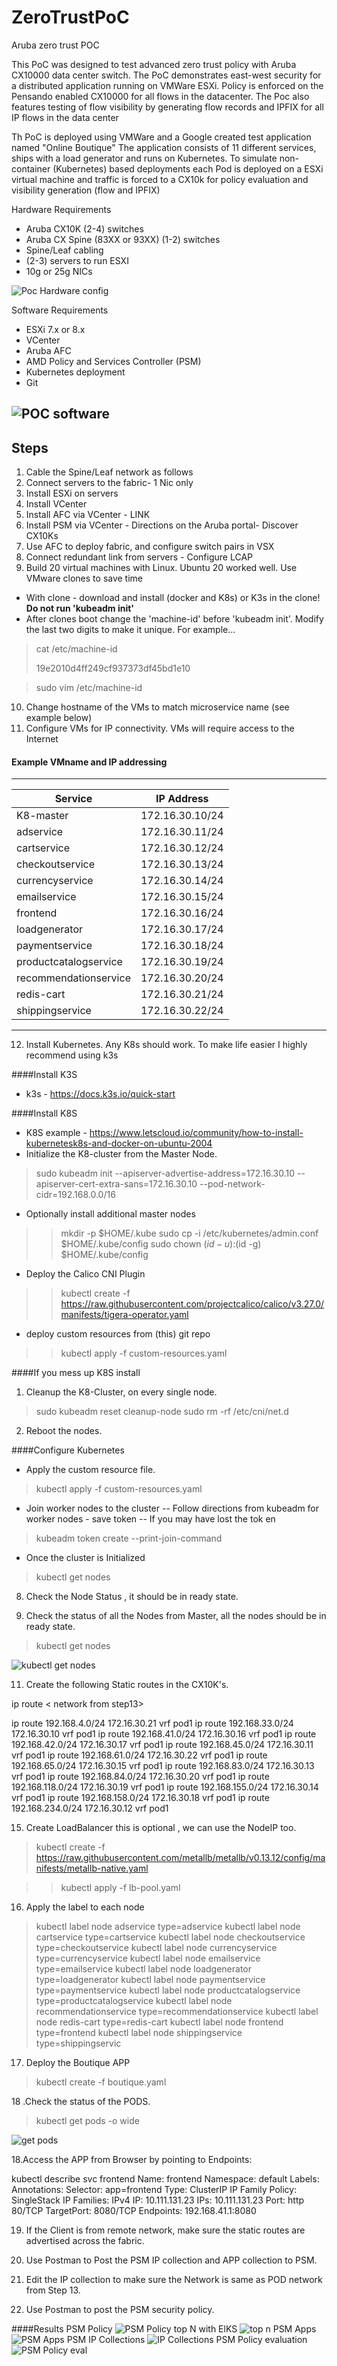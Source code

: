 # ZeroTrustPoC

Aruba zero trust POC

This PoC was designed to test advanced zero trust policy with Aruba CX10000 data center switch.   The PoC demonstrates east-west security for a distributed application running on VMWare ESXi.   Policy is enforced on the Pensando enabled CX10000 for all flows in the datacenter.   The Poc also features testing of flow visibility by generating flow records and IPFIX for all IP flows in the data center

Th PoC is deployed using VMWare and a Google created test application named "Online Boutique"   The application consists of 11 different services, ships with a load generator and runs on Kubernetes.  To simulate non-container (Kubernetes) based deployments each Pod is deployed on a ESXi virtual machine and traffic is forced to a CX10k for policy evaluation and visibility generation (flow and IPFIX)

Hardware Requirements
<ul>
<li>Aruba CX10K (2-4) switches</li>
<li>Aruba CX Spine (83XX or 93XX) (1-2) switches</li>
<li>Spine/Leaf cabling</li>
<li>(2-3) servers to run ESXI </li>
<li>10g or 25g NICs</li>
</ul>

![Poc Hardware config](/readmeIMG/poc%20hardware.png)


Software Requirements
<ul>
<li>ESXi 7.x or 8.x</li>
<li>VCenter</li>
<li>Aruba AFC</li>
<li>AMD Policy and Services Controller (PSM)</li>
<li>Kubernetes deployment</li>
<li>Git	</li>
</ul>

![POC software](/readmeIMG/poc%20software.png)
---
Steps
---

1. Cable the Spine/Leaf network as follows
2. Connect servers to the fabric- 1 Nic only
3. Install ESXi on servers
4. Install VCenter
5. Install AFC via VCenter - LINK
6. Install PSM via VCenter - Directions on the Aruba portal- Discover CX10Ks
7. Use AFC to deploy fabric, and configure switch pairs in VSX
8. Connect redundant link from servers - Configure LCAP
9. Build 20 virtual machines with Linux.  Ubuntu 20 worked well.   Use VMware clones to save time
- With clone - download and install (docker and K8s) or K3s in the clone!  **Do not run 'kubeadm init'**
- After clones boot change the 'machine-id' before 'kubeadm init'.  Modify the last two digits to make it unique.  For example...

> cat /etc/machine-id
>
> 19e2010d4ff249cf937373df45bd1e10

> sudo vim /etc/machine-id

10. Change hostname of the VMs to match microservice name (see example below)
11. Configure VMs for IP connectivity.   VMs will require access to the Internet

#### Example VMname and IP addressing
---
| Service               | IP Address         |
|-----------------------|--------------------|
| K8-master             | 172.16.30.10/24    |
| adservice             | 172.16.30.11/24    |
| cartservice           | 172.16.30.12/24    |
| checkoutservice       | 172.16.30.13/24    |
| currencyservice       | 172.16.30.14/24    |
| emailservice          | 172.16.30.15/24    |
| frontend              | 172.16.30.16/24    |
| loadgenerator         | 172.16.30.17/24    |
| paymentservice        | 172.16.30.18/24    |
| productcatalogservice | 172.16.30.19/24    |
| recommendationservice | 172.16.30.20/24    |
| redis-cart            | 172.16.30.21/24    |
| shippingservice       | 172.16.30.22/24    |

---

12. Install Kubernetes.  Any K8s should work.  To make life easier I highly recommend using k3s

####Install K3S
- k3s  - https://docs.k3s.io/quick-start

####Install K8S
- K8S example - https://www.letscloud.io/community/how-to-install-kubernetesk8s-and-docker-on-ubuntu-2004
- Initialize the K8-cluster from the Master Node.
>sudo kubeadm init --apiserver-advertise-address=172.16.30.10 --apiserver-cert-extra-sans=172.16.30.10 --pod-network-cidr=192.168.0.0/16

- Optionally install additional master nodes 

>>mkdir -p $HOME/.kube
>>sudo cp -i /etc/kubernetes/admin.conf $HOME/.kube/config
>>sudo chown $(id -u):$(id -g) $HOME/.kube/config

- Deploy the Calico CNI Plugin
>>kubectl create -f https://raw.githubusercontent.com/projectcalico/calico/v3.27.0/manifests/tigera-operator.yaml
- deploy custom resources from (this) git repo
>>kubectl apply -f custom-resources.yaml

####If you mess up K8S install 
1. Cleanup the K8-Cluster, on every single node.
>sudo kubeadm reset cleanup-node
>sudo rm -rf /etc/cni/net.d 

2. Reboot the nodes.

####Configure Kubernetes
 
 - Apply the custom resource file.

>kubectl apply -f custom-resources.yaml

- Join worker nodes to the cluster
-- Follow directions from kubeadm for worker nodes - save token
-- If you may have lost the tok en 
>kubeadm token create --print-join-command
- Once the cluster is Initialized 
>kubectl get nodes

8. Check the Node Status , it should be in ready state.

   
		   
10. Check the status of all the Nodes from Master, all the nodes should be in ready state.

> kubectl get nodes

![kubectl get nodes](/readmeIMG/kubectl%20get%20nodes.png)


11. Create the following Static routes in the CX10K's.

ip route < network from step13> <next-hop IP is IPv4 IP from Step12> 

ip route  192.168.4.0/24   172.16.30.21 vrf pod1 
ip route  192.168.33.0/24  172.16.30.10 vrf pod1
ip route  192.168.41.0/24  172.16.30.16 vrf pod1 
ip route  192.168.42.0/24  172.16.30.17 vrf pod1 
ip route  192.168.45.0/24  172.16.30.11 vrf pod1 
ip route  192.168.61.0/24  172.16.30.22 vrf pod1 
ip route  192.168.65.0/24  172.16.30.15 vrf pod1 
ip route  192.168.83.0/24  172.16.30.13 vrf pod1 
ip route  192.168.84.0/24  172.16.30.20 vrf pod1 
ip route  192.168.118.0/24  172.16.30.19 vrf pod1 
ip route  192.168.155.0/24  172.16.30.14 vrf pod1 
ip route  192.168.158.0/24  172.16.30.18 vrf pod1 
ip route  192.168.234.0/24  172.16.30.12 vrf pod1

15. Create LoadBalancer this is optional , we can use the NodeIP too.

>kubectl create  -f https://raw.githubusercontent.com/metallb/metallb/v0.13.12/config/manifests/metallb-native.yaml

>> kubectl apply -f lb-pool.yaml
 
16. Apply the label to each node

>kubectl label node adservice type=adservice
kubectl label node cartservice type=cartservice
kubectl label node checkoutservice type=checkoutservice
kubectl label node currencyservice type=currencyservice
kubectl label node emailservice type=emailservice
kubectl label node loadgenerator type=loadgenerator
kubectl label node paymentservice type=paymentservice
kubectl label node productcatalogservice type=productcatalogservice
kubectl label node recommendationservice type=recommendationservice
kubectl label node redis-cart type=redis-cart
kubectl label node frontend type=frontend
kubectl label node shippingservice type=shippingservic

17. Deploy the Boutique APP 

>kubectl create -f boutique.yaml

18 .Check the status of the PODS.

> kubectl get pods -o wide

![get pods](/readmeIMG/kubectl%20get%20pods.png)

18.Access the APP from Browser by pointing to Endpoints:

 kubectl describe svc frontend
Name:              frontend
Namespace:         default
Labels:            <none>
Annotations:       <none>
Selector:          app=frontend
Type:              ClusterIP
IP Family Policy:  SingleStack
IP Families:       IPv4
IP:                10.111.131.23
IPs:               10.111.131.23
Port:              http  80/TCP
TargetPort:        8080/TCP
Endpoints:         192.168.41.1:8080

19. If the Client is from remote network, make sure the static routes are advertised across the fabric.

20. Use Postman to Post the PSM IP collection and APP collection to PSM.

21. Edit the IP collection to make sure the Network is same as POD network from Step 13.

22. Use Postman to post the PSM security policy.

####Results
PSM Policy
![PSM Policy](/readmeIMG/sp-01.PNG)
top N with ElKS
![top n](/readmeIMG/top-n.PNG)
PSM Apps
![PSM Apps](/readmeIMG/apps.PNG)
PSM IP Collections
![IP Collections](/readmeIMG/ipcollections.PNG)
PSM Policy evaluation
![PSM Policy eval](/readmeIMG/polic-eval.PNG)